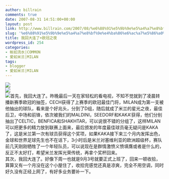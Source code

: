 ```yaml
---
author: billrain
comments: true
date: 2007-08-31 14:51:00+00:00
layout: post
link: http://www.billrain.com/2007/08/%e6%88%91%e5%9b%9e%e5%a4%a7%e8%bf%9e%e4%ba%86%e6%ac%a7%e5%86%a0%e4%b9%8b%e5%a4%9c/
slug: '%e6%88%91%e5%9b%9e%e5%a4%a7%e8%bf%9e%e4%ba%86%e6%ac%a7%e5%86%a0%e4%b9%8b%e5%a4%9c'
title: 我回大连了+欧冠之夜
wordpress_id: 254
categories:
- 帐如流水|COMMON
- 爱如米兰|MILAN
tags:
- blogger
- 爱如米兰|MILAN
---
```


[![](http://bp2.blogger.com/_lAHIYwHGO4A/RtgsMLy46GI/AAAAAAAAB9I/ntCYmOGTd1E/s400/U2028P6T12D3139589F44DT20070831021413.jpg)](http://bp2.blogger.com/_lAHIYwHGO4A/RtgsMLy46GI/AAAAAAAAB9I/ntCYmOGTd1E/s1600-h/U2028P6T12D3139589F44DT20070831021413.jpg)  
[![](http://bp3.blogger.com/_lAHIYwHGO4A/RtgsMby46HI/AAAAAAAAB9Q/PdeVV58ObtM/s400/U2028P6T12D3139594F44DT20070831021957.jpg)](http://bp3.blogger.com/_lAHIYwHGO4A/RtgsMby46HI/AAAAAAAAB9Q/PdeVV58ObtM/s1600-h/U2028P6T12D3139594F44DT20070831021957.jpg)  
[![](http://bp3.blogger.com/_lAHIYwHGO4A/RtgsMby46II/AAAAAAAAB9Y/NMfO-qtaR4g/s400/U2028P6T12D3139621F44DT20070831023119.jpg)](http://bp3.blogger.com/_lAHIYwHGO4A/RtgsMby46II/AAAAAAAAB9Y/NMfO-qtaR4g/s1600-h/U2028P6T12D3139621F44DT20070831023119.jpg)首先，我回大连了。昨晚最后一天在家轻松的看电视，不知不觉就到了凌晨转播新赛季欧冠的抽签，CECH获得了上赛季的欧冠最佳门将，MILAN成为第一支被他抽出的球队，看来是个好兆头，分到了D组，随后就成了米兰的星光之夜，最佳后卫，中场和前锋，依次被我们的MALDINI，SEEDORF和KAKA’获得，他们分别抽出了CELTIC，BENFICA和SHAKHTAR，可以说很不错的分组了，这样MILAN可以把更多的精力放到联赛上面来，最后颁发的年度最佳球员毫无疑问是KAKA了，这是米兰第一次有球员获得这个奖项，如果KAKA接下来三个月内发挥出色，金球和世界足球先生也不在话下，3小时后是米兰对塞维利亚的欧洲超级杯，赛队前几天刚刚牺牲了一个年轻队员，可以说现在是群情激愤义愤填膺或者是什么的，反正不太好打，希望米兰发挥光荣传统，再拿个奖杯回来。  
其次，我回大连了。好像下周一也就是9月3号就要正式上班了，回来一顿收拾，算算又有一个月没在这个小屋住了，收拾完感觉还真是凉爽，完全不用空调，同时好久没有正经上网了，有好多业务要补一下。
